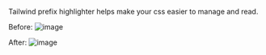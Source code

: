 Tailwind prefix highlighter helps make your css easier to manage and read. 

Before:
![image](https://github.com/user-attachments/assets/b16a694a-64e7-48b7-9a4c-930244b7b5b6)


After:
![image](https://github.com/user-attachments/assets/b931c4f8-016a-4c6d-b35d-b68bdd1a309a)
